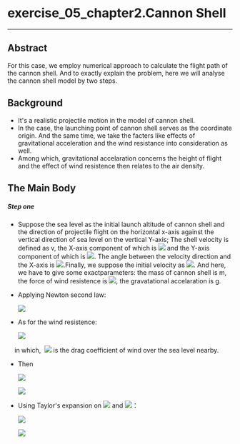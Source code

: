 # exercise_05_chapter2.Cannon Shell
***
## Abstract
For this case, we employ numerical approach to calculate the flight path of the cannon shell. And to exactly explain the problem, here we will analyse the cannon shell model by two steps.
## Background
- It's a realistic projectile motion in the model of cannon shell.
- In the case, the launching point of cannon shell serves as the coordinate origin. And the same time, we take the facters like effects of gravitational acceleration and the wind resistance into consideration as well.
- Among which, gravitational accelaration concerns the height of flight and the effect of wind resistence then relates to the air density.
## The Main Body
##### Step one
- Suppose the sea level as the initial launch altitude of cannon shell and the direction of projectile flight on the horizontal x-axis against the vertical direction of sea level on the vertical Y-axis; The shell velocity is defined as v, the X-axis component of which is ![](http://latex.codecogs.com/gif.latex?v_{x}) and the Y-axis component of which is ![](http://latex.codecogs.com/gif.latex?v_{y}). The angle between the velocity direction and the X-axis is ![](http://latex.codecogs.com/gif.latex?\theta).Finally, we suppose the initial velocity as ![](http://latex.codecogs.com/gif.latex?v_{0}). And here, we have to give some exactparameters: the mass of cannon shell is m, the force of wind resistence is ![](http://latex.codecogs.com/gif.latex?F_{d}), the gravatational accelaration is g.
- Applying Newton second law:
   
     ![](http://latex.codecogs.com/gif.latex?m\frac{dv_{x}}{dt}=F_{d,x}=F_{d}\cos\theta=m\frac{dv_{y}}{dt}=F_{d,y}-mg=F_{d}\sin\theta-mg=F_{d}\frac{v_{y}}{v}-mg)
     
- As for the wind resistence:
     
     ![](http://latex.codecogs.com/gif.latex?F_{d}=-B_{2}v^2)
     
     in which,  ![](http://latex.codecogs.com/gif.latex?B_{2}) is the drag coefficient of wind over the sea level nearby.
- Then 

     ![](http://latex.codecogs.com/gif.latex?m\frac{dv_{x}}{dt}=-B_{2}vv_{x})
     
     ![](http://latex.codecogs.com/gif.latex?m\frac{dv_{y}}{dt}=-B_{2}vv_{y}-mg)
- Using Taylor's expansion on ![](http://latex.codecogs.com/gif.latex?v_{x}(t)) and ![](http://latex.codecogs.com/gif.latex?v_{y}(t))：
 
     ![](http://latex.codecogs.com/gif.latex?v_{x}(t+\Delta{t})=v_{x}(t)+\frac{dv_{x}}{dt}\Delta{t})
     
     ![](http://latex.codecogs.com/gif.latex?v_{y}(t+\Delta{t})=v_{y}(t)+\frac{dv_{y}}{dt}\Delta{t})
      
     
